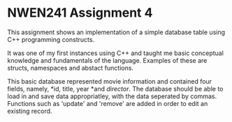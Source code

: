 # NWEN241 Assignment 4

This assignment shows an implementation of a simple database table using C++ programming constructs. 

It was one of my first instances using C++ and taught me basic conceptual knowledge and fundamentals of the language. Examples of these are structs, namespaces and abstact functions. 

This basic database represented movie information and contained four fields, namely, *id, title, year *and *director*. The database should be able to load in and save data appropriatley, with the data seperated by commas. Functions such as 'update' and 'remove' are added in order to edit an existing record. 
